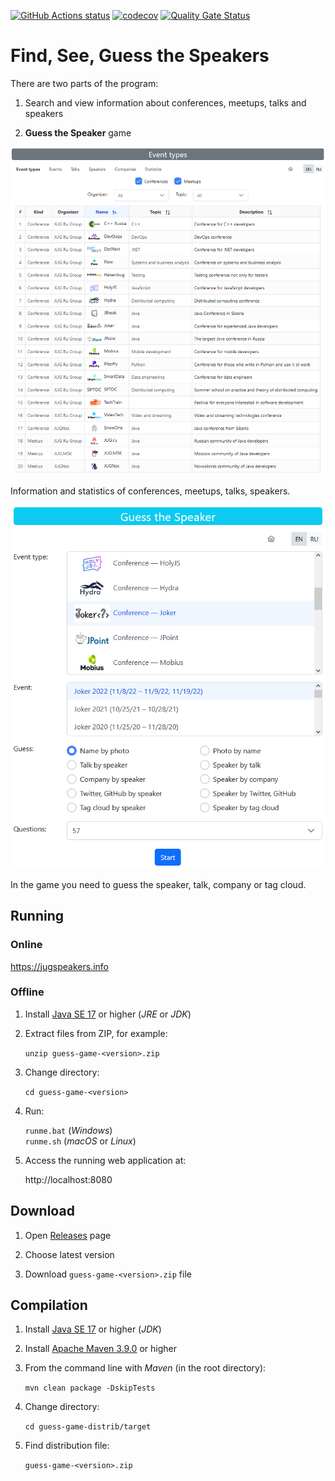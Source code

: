 <a href="https://github.com/JugruGroup/guess-game/actions"><img alt="GitHub Actions status" src="https://github.com/JugruGroup/guess-game/workflows/Build/badge.svg"></a>
[![codecov](https://codecov.io/gh/JugruGroup/guess-game/branch/master/graph/badge.svg)](https://codecov.io/gh/JugruGroup/guess-game)
[![Quality Gate Status](https://sonarcloud.io/api/project_badges/measure?project=JugruGroup_guess-game&metric=alert_status)](https://sonarcloud.io/dashboard?id=JugruGroup_guess-game)

# Find, See, Guess the Speakers

There are two parts of the program:
1. Search and view information about conferences, meetups, talks and speakers

1. **Guess the Speaker** game

![Information](/documents/images/information.png)

Information and statistics of conferences, meetups, talks, speakers.

![Game](/documents/images/game.png)

In the game you need to guess the speaker, talk, company or tag cloud.

## Running

### Online

https://jugspeakers.info

### Offline

1. Install [Java SE 17](https://www.oracle.com/technetwork/java/javase/downloads/index.html) or higher (*JRE* or *JDK*)

1. Extract files from ZIP, for example:

    `unzip guess-game-<version>.zip`

1. Change directory:

    `cd guess-game-<version>`

1. Run:

    `runme.bat` (*Windows*)  
    `runme.sh` (*macOS* or *Linux*)

1. Access the running web application at:

    http://localhost:8080

## Download

1. Open [Releases](https://github.com/JugruGroup/guess-game/releases) page

1. Choose latest version

1. Download `guess-game-<version>.zip` file

## Compilation

1. Install [Java SE 17](https://www.oracle.com/technetwork/java/javase/downloads/index.html) or higher (*JDK*)

1. Install [Apache Maven 3.9.0](https://maven.apache.org/download.cgi) or higher

1. From the command line with *Maven* (in the root directory):

    `mvn clean package -DskipTests`

1. Change directory:

    `cd guess-game-distrib/target`

1. Find distribution file:

    `guess-game-<version>.zip`

